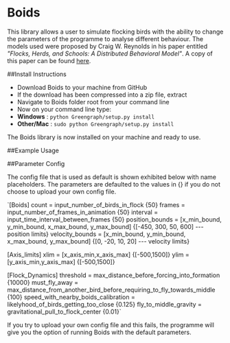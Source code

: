 Boids <br>
=============================================

This library allows a user to simulate flocking birds with the ability to change the parameters of the programme to analyse different behaviour. The models used were proposed by Craig W. Reynolds in his paper entitled *"Flocks, Herds, and Schools:
A Distributed Behavioral Model"*. A copy of this paper can be found <a href="http://www.cs.toronto.edu/~dt/siggraph97-course/cwr87" target="_blank">here</a>.

##Install Instructions

- Download Boids to your machine from GitHub
- If the download has been compressed into a zip file, extract
- Navigate to Boids folder root from your command line
- Now on your command line type:
- **Windows**    : `python Greengraph/setup.py install`
- **Other/Mac**  : `sudo python Greengraph/setup.py install`

The Boids library is now installed on your machine and ready to use. 

##Example Usage


##Parameter Config

The config file that is used as default is shown exhibited below with name placeholders. The parameters are defaulted to the values in {} if you do not choose to upload your own config file.

`[Boids]
count = input_number_of_birds_in_flock  {50}
frames = input_number_of_frames_in_animation  {50}
interval = input_time_interval_between_frames  {50}
position_bounds = [x_min_bound, y_min_bound, x_max_bound, y_max_bound]  {[-450, 300, 50, 600] --- position limits}
velocity_bounds = [x_min_bound, y_min_bound, x_max_bound, y_max_bound]  {[0, -20, 10, 20] --- velocity limits}

[Axis_limits]
xlim = [x_axis_min,x_axis_max]  {[-500,1500]}
ylim = [y_axis_min,y_axis_max]  {[-500,1500]}

[Flock_Dynamics]
threshold = max_distance_before_forcing_into_formation  {10000}
must_fly_away = max_distance_from_another_bird_before_requiring_to_fly_towards_middle  {100}
speed_with_nearby_boids_calibration = likelyhood_of_birds_getting_too_close  {0.125} 
fly_to_middle_gravity = gravitational_pull_to_flock_center  {0.01}`


If you try to upload your own config file and this fails, the programme will give you the option of running Boids with the default parameters.




